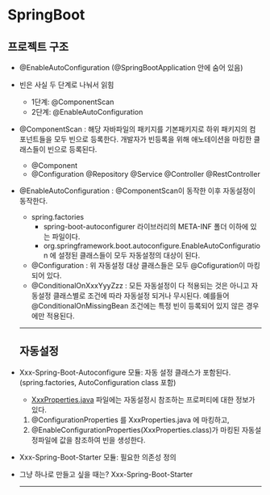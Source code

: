 # SpringBoot

## 프로젝트 구조

- @EnableAutoConfiguration (@SpringBootApplication 안에 숨어 있음)
- 빈은 사실 두 단계로 나눠서 읽힘
    - 1단계: @ComponentScan
    - 2단계: @EnableAutoConfiguration
- @ComponentScan : 해당 자바파일의 패키지를 기본패키지로 하위 패키지의 컴포넌트들을 모두 빈으로 등록한다. 개발자가 빈등록을 위해 애노테이션을 마킹한 클래스들이 빈으로 등록된다.
    - @Component
    - @Configuration @Repository @Service @Controller @RestController
- @EnableAutoConfiguration : @ComponentScan이 동작한 이후 자동설정이 동작한다.
    - spring.factories
        - spring-boot-autoconfigurer 라이브러리의 META-INF 폴더 이하에 있는 파일이다.
        - org.springframework.boot.autoconfigure.EnableAutoConfiguration 에 설정된 클래스들이 모두 자동설정의 대상이 된다.
    - @Configuration : 위 자동설정 대상 클래스들은 모두 @Cofiguration이 마킹되어 있다.
    - @ConditionalOnXxxYyyZzz : 모든 자동설정이 다 적용되는 것은 아니고 자동설정 클래스별로 조건에 따라 자동설정 되거나 무시된다. 
    예를들어 @ConditionalOnMissingBean 조건에는 특정 빈이 등록되어 있지 않은 경우에만 적용된다.

    ---

    ## 자동설정

- Xxx-Spring-Boot-Autoconfigure 모듈: 자동 설정 클래스가 포함된다.(spring.factories, AutoConfiguration class 포함)
    - [XxxProperties.java](http://xxxproperties.java) 파일에는 자동설정시 참조하는 프로퍼티에 대한 정보가 있다.
    1. @ConfigurationProperties 를 XxxProperties.java 에 마킹하고, 
    2. @EnableConfigurationProperties(XxxProperties.class)가 마킹된 자동설정파일에 값을 참조하여 빈을 생성한다.
- Xxx-Spring-Boot-Starter 모듈: 필요한 의존성 정의
- 그냥 하나로 만들고 싶을 때는? Xxx-Spring-Boot-Starter

    ---
